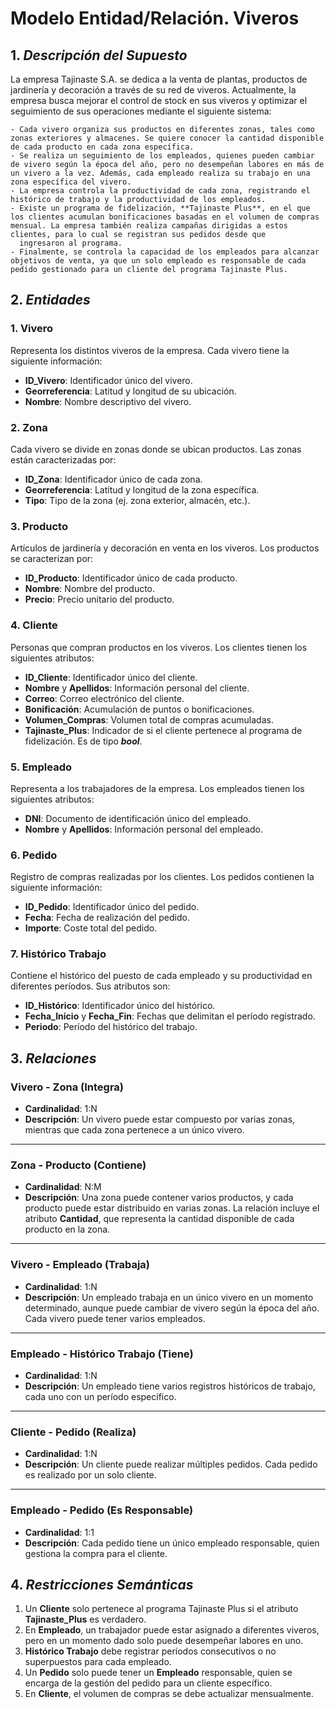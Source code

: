 # Modelo Entidad/Relación. Viveros

## 1. ***Descripción del Supuesto***
   
La empresa Tajinaste S.A. se dedica a la venta de plantas, productos de jardinería y decoración a través de su red de viveros. Actualmente, la empresa busca mejorar el control de stock en sus viveros y optimizar el seguimiento de sus operaciones mediante el siguiente sistema:
  
    - Cada vivero organiza sus productos en diferentes zonas, tales como zonas exteriores y almacenes. Se quiere conocer la cantidad disponible de cada producto en cada zona específica.  
    - Se realiza un seguimiento de los empleados, quienes pueden cambiar de vivero según la época del año, pero no desempeñan labores en más de un vivero a la vez. Además, cada empleado realiza su trabajo en una zona específica del vivero.  
    - La empresa controla la productividad de cada zona, registrando el histórico de trabajo y la productividad de los empleados.  
    - Existe un programa de fidelización, **Tajinaste Plus**, en el que los clientes acumulan bonificaciones basadas en el volumen de compras mensual. La empresa también realiza campañas dirigidas a estos clientes, para lo cual se registran sus pedidos desde que   
      ingresaron al programa.
    - Finalmente, se controla la capacidad de los empleados para alcanzar objetivos de venta, ya que un solo empleado es responsable de cada pedido gestionado para un cliente del programa Tajinaste Plus.

## 2. ***Entidades***

### 1. **Vivero**  
   Representa los distintos viveros de la empresa. Cada vivero tiene la siguiente información:  
   - **ID_Vivero**: Identificador único del vivero.  
   - **Georreferencia**: Latitud y longitud de su ubicación.  
   - **Nombre**: Nombre descriptivo del vivero.

### 2. **Zona**  
   Cada vivero se divide en zonas donde se ubican productos. Las zonas están caracterizadas por:  
   - **ID_Zona**: Identificador único de cada zona.  
   - **Georreferencia**: Latitud y longitud de la zona específica.  
   - **Tipo**: Tipo de la zona (ej. zona exterior, almacén, etc.).

### 3. **Producto**  
   Artículos de jardinería y decoración en venta en los viveros. Los productos se caracterizan por:  
   - **ID_Producto**: Identificador único de cada producto.  
   - **Nombre**: Nombre del producto.  
   - **Precio**: Precio unitario del producto.

### 4. **Cliente**  
   Personas que compran productos en los viveros. Los clientes tienen los siguientes atributos:  
   - **ID_Cliente**: Identificador único del cliente.  
   - **Nombre** y **Apellidos**: Información personal del cliente.  
   - **Correo**: Correo electrónico del cliente.  
   - **Bonificación**: Acumulación de puntos o bonificaciones.  
   - **Volumen_Compras**: Volumen total de compras acumuladas.  
   - **Tajinaste_Plus**: Indicador de si el cliente pertenece al programa de fidelización. Es de tipo ***bool***.

### 5. **Empleado**  
   Representa a los trabajadores de la empresa. Los empleados tienen los siguientes atributos:  
   - **DNI**: Documento de identificación único del empleado.  
   - **Nombre** y **Apellidos**: Información personal del empleado.

### 6. **Pedido**  
   Registro de compras realizadas por los clientes. Los pedidos contienen la siguiente información:  
   - **ID_Pedido**: Identificador único del pedido.  
   - **Fecha**: Fecha de realización del pedido.  
   - **Importe**: Coste total del pedido.

### 7. **Histórico Trabajo**  
   Contiene el histórico del puesto de cada empleado y su productividad en diferentes períodos. Sus atributos son:  
   - **ID_Histórico**: Identificador único del histórico.  
   - **Fecha_Inicio** y **Fecha_Fin**: Fechas que delimitan el período registrado.  
   - **Periodo**: Período del histórico del trabajo.

## 3. ***Relaciones***

### Vivero - Zona (Integra)

- **Cardinalidad**: 1:N  
- **Descripción**: Un vivero puede estar compuesto por varias zonas, mientras que cada zona pertenece a un único vivero.

---

### Zona - Producto (Contiene)

- **Cardinalidad**: N:M  
- **Descripción**: Una zona puede contener varios productos, y cada producto puede estar distribuido en varias zonas. La relación incluye el atributo **Cantidad**, que representa la cantidad disponible de cada producto en la zona.

---

### Vivero - Empleado (Trabaja)

- **Cardinalidad**: 1:N  
- **Descripción**: Un empleado trabaja en un único vivero en un momento determinado, aunque puede cambiar de vivero según la época del año. Cada vivero puede tener varios empleados.

---

### Empleado - Histórico Trabajo (Tiene)

- **Cardinalidad**: 1:N  
- **Descripción**: Un empleado tiene varios registros históricos de trabajo, cada uno con un período específico.

---

### Cliente - Pedido (Realiza)

- **Cardinalidad**: 1:N  
- **Descripción**: Un cliente puede realizar múltiples pedidos. Cada pedido es realizado por un solo cliente.

---

### Empleado - Pedido (Es Responsable)

- **Cardinalidad**: 1:1  
- **Descripción**: Cada pedido tiene un único empleado responsable, quien gestiona la compra para el cliente.

## 4. ***Restricciones Semánticas***

1. Un **Cliente** solo pertenece al programa Tajinaste Plus si el atributo **Tajinaste_Plus** es verdadero.  
2. En **Empleado**, un trabajador puede estar asignado a diferentes viveros, pero en un momento dado solo puede desempeñar labores en uno.  
3. **Histórico Trabajo** debe registrar períodos consecutivos o no superpuestos para cada empleado.  
4. Un **Pedido** solo puede tener un **Empleado** responsable, quien se encarga de la gestión del pedido para un cliente específico.
5. En **Cliente**, el volumen de compras se debe actualizar mensualmente.  
